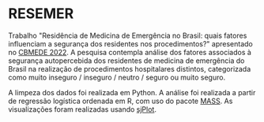 # RESEMER

Trabalho "Residência de Medicina de Emergência no Brasil: quais fatores influenciam a segurança dos residentes nos procedimentos?" apresentado no [CBMEDE 2022](https://cbmede.com.br/). A pesquisa contempla análise dos fatores associados à segurança autopercebida dos residentes de medicina de emergência do Brasil na realização de procedimentos hospitalares distintos, categorizada como muito inseguro / inseguro / neutro / seguro ou muito seguro.

A limpeza dos dados foi realizada em Python. A análise foi realizada a partir de regressão logística ordenada em R, com uso do pacote [MASS](https://www.stats.ox.ac.uk/pub/MASS4/). As visualizações foram realizadas usando [sjPlot](https://github.com/strengejacke/sjPlot).